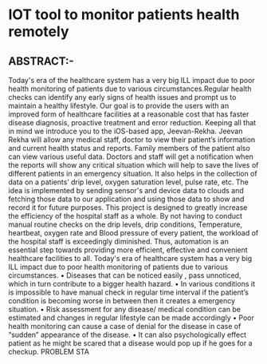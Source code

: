 # IOT tool to monitor patients health remotely 
## ABSTRACT:-
Today's era of the healthcare system has a very big ILL impact due to poor health monitoring of patients due to various circumstances.Regular health checks can identify any early signs of health issues and prompt us to maintain a healthy lifestyle. Our goal is to provide the users with an improved form of healthcare facilities at a reasonable cost that has faster disease diagnosis, proactive treatment and error reduction. Keeping all that in mind we introduce you to the iOS-based app, Jeevan-Rekha. Jeevan Rekha will allow any medical
staff, doctor to view their patient’s information and current health
status and reports. Family members of the patient also can view
various useful data. Doctors and staff will get a notification when the
reports will show any critical situation which will help to save the
lives of different patients in an emergency situation. It also helps in
the collection of data on a patients’ drip level, oxygen saturation
level, pulse rate, etc. The idea is implemented by sending sensor's
and device data to clouds and fetching those data to our application
and using those data to show and record it for future purposes.
This project is designed to greatly increase the efficiency of the
hospital staff as a whole. By not having to conduct manual routine
checks on the drip levels, drip
conditions, Temperature, heartbeat, oxygen rate and Blood pressure
of every patient, the workload of the hospital staff is exceedingly
diminished. Thus, automation is an essential step towards providing
more efficient, effective and convenient healthcare facilities to all.
Today's era of healthcare system has a very big ILL impact
due to poor health monitoring of patients due to various
circumstances.
• Diseases that can be noticed easily , pass unnoticed, which
in turn contribute to a bigger health hazard.
• In various conditions it is impossible to have manual check
in regular time interval if the patient’s condition is
becoming worse in between then it creates a emergency
situation.
• Risk assessment for any disease/ medical condition can be
estimated and changes in regular lifestyle can be made
accordingly
• Poor health monitoring can cause a case of denial for the
disease in case of “sudden” appearance of the disease.
• It can also psychologically effect patient as he might be
scared that a disease would pop up if he goes for a
checkup.
PROBLEM STA
